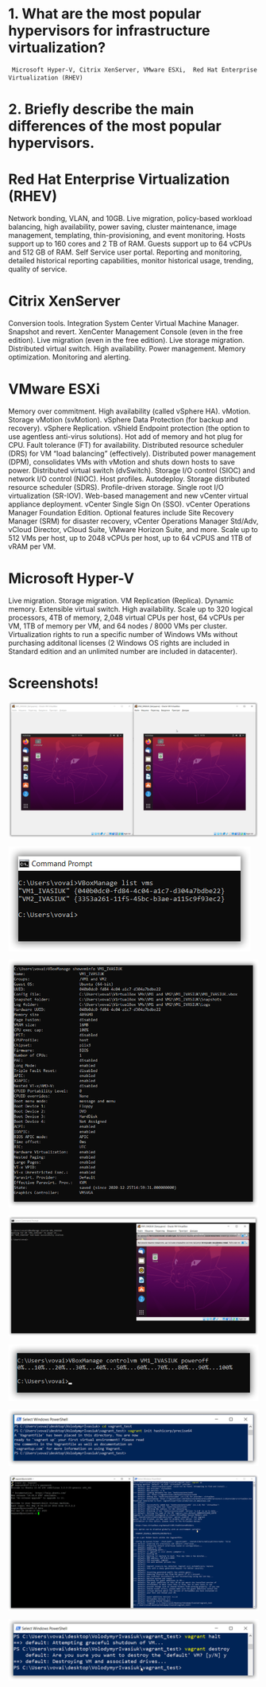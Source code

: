 # 1. What are the most popular hypervisors for infrastructure virtualization?
	
	 Microsoft Hyper-V, Citrix XenServer, VMware ESXi,  Red Hat Enterprise Virtualization (RHEV)

# 2. Briefly describe the main differences of the most popular hypervisors.

# Red Hat Enterprise Virtualization (RHEV)

Network bonding, VLAN, and 10GB.
Live migration, policy-based workload balancing, high availability, power saving, cluster maintenance, image management, templating, thin-provisioning, and event monitoring.
Hosts support up to 160 cores and 2 TB of RAM. Guests support up to 64 vCPUs and 512 GB of RAM.
Self Service user portal.
Reporting and monitoring, detailed historical reporting capabilities, monitor historical usage, trending, quality of service.


# Citrix XenServer
Conversion tools.
Integration System Center Virtual Machine Manager.
Snapshot and revert.
XenCenter Management Console (even in the free edition).
Live migration (even in the free edition).
Live storage migration.
Distributed virtual switch.
High availability.
Power management.
Memory optimization.
Monitoring and alerting.

# VMware ESXi
Memory over commitment.
High availability (called vSphere HA).
vMotion.
Storage vMotion (svMotion).
vSphere Data Protection (for backup and recovery).
vSphere Replication.
vShield Endpoint protection (the option to use agentless anti-virus solutions).
Hot add of memory and hot plug for CPU.
Fault tolerance (FT) for availability.
Distributed resource scheduler (DRS) for VM “load balancing” (effectively).
Distributed power management (DPM), consolidates VMs with vMotion and shuts down hosts to save power.
Distributed virtual switch (dvSwitch).
Storage I/O control (SIOC) and network I/O control (NIOC).
Host profiles.
Autodeploy.
Storage distributed resource scheduler (SDRS).
Profile-driven storage.
Single root I/O virtualization (SR-IOV).
Web-based management and new vCenter virtual appliance deployment.
vCenter Single Sign On (SSO).
vCenter Operations Manager Foundation Edition.
Optional features include Site Recovery Manager (SRM) for disaster recovery, vCenter Operations Manager Std/Adv, vCloud Director, vCloud Suite, VMware Horizon Suite, and more.
Scale up to 512 VMs per host, up to 2048 vCPUs per host, up to 64 vCPUS and 1TB of vRAM per VM.

# Microsoft Hyper-V
Live migration.
Storage migration.
VM Replication (Replica).
Dynamic memory.
Extensible virtual switch.
High availability.
Scale up to 320 logical processors, 4TB of memory, 2,048 virtual CPUs per host, 64 vCPUs per VM, 1TB of memory per VM, and 64 nodes / 8000 VMs per cluster.
Virtualization rights to run a specific number of Windows VMs without purchasing additonal licenses (2 Windows OS rights are included in Standard edition and an unlimited number are included in datacenter).


# Screenshots!
![Screenshot1](ScreenShots/sshot-1.png)

![Screenshot2](ScreenShots/sshot-2.png)

![Screenshot3](ScreenShots/sshot-3.png)

![Screenshot4](ScreenShots/sshot-4.png)

![Screenshot5](ScreenShots/sshot-5.png)

![Screenshot5](ScreenShots/sshot-6.png)

![Screenshot5](ScreenShots/sshot-7.png)

![Screenshot5](ScreenShots/sshot-8.png)


